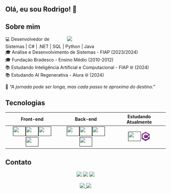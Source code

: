 ## Olá, eu sou Rodrigo! 👋

## Sobre mim

<img src="https://media.tenor.com/IdyfGO5EewIAAAAC/hi-hello.gif" width="310px" align="right">

:computer: Desenvolvedor de Sistemas | C# | .NET | SQL | Python | Java <br>
:mortar_board: Análise e Desenvolvimento de Sistemas - FIAP (2023/2024) <br>
:mortar_board: Fundação Bradesco - Ensino Médio (2010-2012) <br>
:books: Estudando Inteligência Artificial e Computacional - FIAP :globe_with_meridians: (2024) <br>
:books: Estudando AI Regenerativa - Alura :globe_with_meridians: (2024) <br>

:thought_balloon: <em> "A jornada pode ser longa, mas cada passo te aproxima do destino." </em> <br>

## Tecnologias

<!--<img align="right" height="170" src="https://i.imgur.com/Zh7Mwgq.gif"> -->

<div align="center">

Front-end | Back-end | Estudando Atualmente
:---------:|:---------:|:----------------------:
<a href="" target="_blank"><img height="30" width="40" src="https://cdn.jsdelivr.net/gh/devicons/devicon/icons/html5/html5-original-wordmark.svg" /></a><a href="" target="_blank"><img height="30" width="40" src="https://cdn.jsdelivr.net/gh/devicons/devicon/icons/css3/css3-original-wordmark.svg" /></a><a href=" " target="_blank"><img  height="30" width="40" src="https://cdn.jsdelivr.net/gh/devicons/devicon/icons/javascript/javascript-original.svg" /></a><a href=" " target="_blank"><img height="30" width="40" src="https://cdn.jsdelivr.net/gh/devicons/devicon/icons/bootstrap/bootstrap-original-wordmark.svg" /></a> | <a href=" " target="_blank"><img  height="30" width="40" src="https://cdn.jsdelivr.net/gh/devicons/devicon/icons/php/php-plain.svg" /></a><a href=" " target="_blank"><img height="30" width="40" src="https://cdn.jsdelivr.net/gh/devicons/devicon/icons/mysql/mysql-original.svg" /></a><a href=" " target="_blank"><img height="30" width="40" src="https://cdn.jsdelivr.net/gh/devicons/devicon/icons/python/python-original.svg" /></a><a href=" " target="_blank"><img height="30" width="40" src="https://cdn.jsdelivr.net/gh/devicons/devicon/icons/java/java-original.svg" /></a> | <a href=" " target="_blank"><img height="30" width="40" src="https://cdn.jsdelivr.net/gh/devicons/devicon/icons/react/react-original.svg" /></a><a href=" " target="_blank"><img height="30" src="https://github.com/monicaquintal/estudandoC-/raw/main/assets/logo.png" /></a> 

</div>
          
## Contato

<div align="center">
  <a href="https://www.linkedin.com/in/rodrigofribeiro95" target="_blank"><img src="https://img.shields.io/badge/-LinkedIn-%230077B5?style=for-the-badge&logo=linkedin&logoColor=white" target="_blank"></a> 
  <a href="" target="_blank"><img src="https://img.shields.io/badge/-Instagram-%23E4405F?style=for-the-badge&logo=instagram&logoColor=white" target="_blank"></a>
  <a href = "rodrigofr41@gmail.com"><img src="https://img.shields.io/badge/Gmail-D14836?style=for-the-badge&logo=gmail&logoColor=white" target="_blank"></a>
<br><br>

  <a href="https://github.com/DigouO">
  <!--
  <img height="160em" src="https://github-readme-stats.vercel.app/api?username=DigouO&show_icons=true&theme=dracula&include_all_commits=true&count_private=true"/>
-->
  <img height="180em" src='https://github-readme-streak-stats.herokuapp.com?user=DigouO&theme=dracula&hide_border=false&date_format=j%20M%5B%20Y%5D'/>
  <img height="180em" src="https://github-readme-stats.vercel.app/api/top-langs/?username=DigouO&layout=compact&langs_count=7&hide=hack,scss,less,stylus&theme=dracula"/>  

  <!-- ![Snake animation](https://github.com/DigouO/RodrigoF.Ribeiro/blob/output/github-contribution-grid-snake.svg)
  -->
